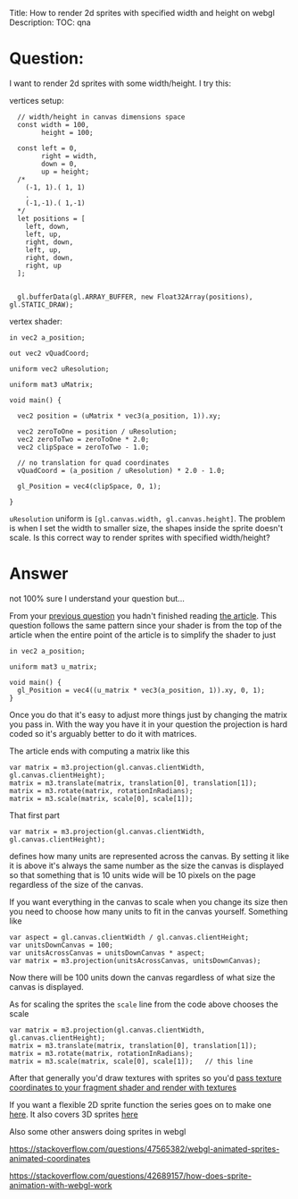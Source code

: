 Title: How to render 2d sprites with specified width and height on webgl
Description:
TOC: qna

# Question:

I want to render 2d sprites with some width/height. I try this:

vertices setup:
      
      // width/height in canvas dimensions space
      const width = 100,
            height = 100;

      const left = 0,
            right = width,
            down = 0,
            up = height;
      /*
        (-1, 1).( 1, 1)
        .
        (-1,-1).( 1,-1)
      */
      let positions = [
        left, down,
        left, up,
        right, down,
        left, up,
        right, down,
        right, up
      ];
    
    
      gl.bufferData(gl.ARRAY_BUFFER, new Float32Array(positions), gl.STATIC_DRAW);

vertex shader:

    in vec2 a_position;
    
    out vec2 vQuadCoord;
    
    uniform vec2 uResolution;
    
    uniform mat3 uMatrix;
    
    void main() {
    
      vec2 position = (uMatrix * vec3(a_position, 1)).xy;
    
      vec2 zeroToOne = position / uResolution;
      vec2 zeroToTwo = zeroToOne * 2.0;
      vec2 clipSpace = zeroToTwo - 1.0;
    
      // no translation for quad coordinates
      vQuadCoord = (a_position / uResolution) * 2.0 - 1.0;
    
      gl_Position = vec4(clipSpace, 0, 1);
    
    }

`uResolution` uniform is `[gl.canvas.width, gl.canvas.height]`. 
The problem is when I set the width to smaller size, the shapes inside the sprite doesn't scale.
Is this correct way to render sprites with specified width/height?

# Answer

not 100% sure I understand your question but...

From your [previous question](https://stackoverflow.com/questions/57584045/how-to-render-2d-sprites-with-specified-width-and-height-on-webgl) you hadn't finished reading [the article](https://webgl2fundamentals.org/webgl/lessons/webgl-2d-matrices.html). This question follows the same pattern since your shader is from the top of the article when the entire point of the article is to simplify the shader to just

```
in vec2 a_position;

uniform mat3 u_matrix;

void main() {
  gl_Position = vec4((u_matrix * vec3(a_position, 1)).xy, 0, 1);
}
```

Once you do that it's easy to adjust more things just by changing the matrix you pass in. With the way you have it in your question the projection is hard coded so it's arguably better to do it with matrices.

The article ends with computing a matrix like this

    var matrix = m3.projection(gl.canvas.clientWidth, gl.canvas.clientHeight);
    matrix = m3.translate(matrix, translation[0], translation[1]);
    matrix = m3.rotate(matrix, rotationInRadians);
    matrix = m3.scale(matrix, scale[0], scale[1]);

That first part

    var matrix = m3.projection(gl.canvas.clientWidth, gl.canvas.clientHeight);

defines how many units are represented across the canvas. By setting it like it is above it's always the same number as the size the canvas is displayed so that something that is 10 units wide will be 10 pixels on the page regardless of the size of the canvas.

If you want everything in the canvas to scale when you change its size then you need to choose how many units to fit in the canvas yourself. Something like

    var aspect = gl.canvas.clientWidth / gl.canvas.clientHeight;
    var unitsDownCanvas = 100;
    var unitsAcrossCanvas = unitsDownCanvas * aspect;
    var matrix = m3.projection(unitsAcrossCanvas, unitsDownCanvas);

Now there will be 100 units down the canvas regardless of what size the canvas is displayed.

As for scaling the sprites the `scale` line from the code above chooses the scale

    var matrix = m3.projection(gl.canvas.clientWidth, gl.canvas.clientHeight);
    matrix = m3.translate(matrix, translation[0], translation[1]);
    matrix = m3.rotate(matrix, rotationInRadians);
    matrix = m3.scale(matrix, scale[0], scale[1]);   // this line

After that generally you'd draw textures with sprites so you'd [pass texture coordinates to your fragment shader and render with textures](https://webgl2fundamentals.org/webgl/lessons/webgl-3d-textures.html)

If you want a flexible 2D sprite function the series goes on to make one [here](https://webgl2fundamentals.org/webgl/lessons/webgl-2d-matrix-stack.html). It also covers 3D sprites [here](https://webglfundamentals.org/webgl/lessons/webgl-text-texture.html)

Also some other answers doing sprites in webgl

https://stackoverflow.com/questions/47565382/webgl-animated-sprites-animated-coordinates

https://stackoverflow.com/questions/42689157/how-does-sprite-animation-with-webgl-work
